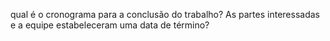 qual é o cronograma para a conclusão do trabalho? As partes interessadas e a equipe estabeleceram uma data de término?